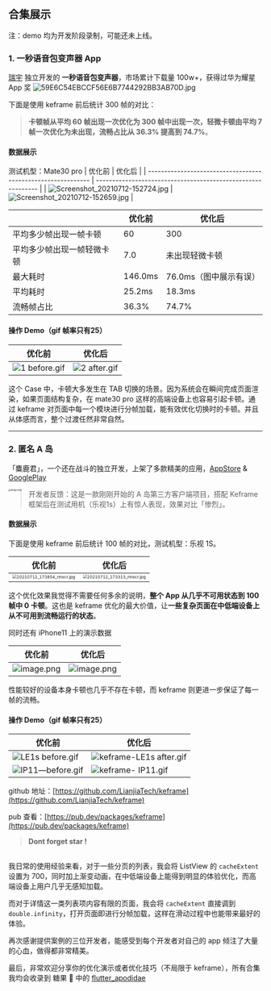 ## 合集展示

注：demo 均为开发阶段录制，可能还未上线。

### 1. 一秒语音包变声器 App

[瑞宇](https://github.com/zhangruiyu) 独立开发的 **一秒语音包变声器**，市场累计下载量 100w+，获得过华为耀星 App 奖
![59E6C54EBCCF56E6B7744292BB3AB70D.jpg](https://p9-juejin.byteimg.com/tos-cn-i-k3u1fbpfcp/81a515ad92a1447e9bd014f5d80bfc42~tplv-k3u1fbpfcp-watermark.image)

下面是使用 keframe 前后统计 300 帧的对比：

>**卡顿帧从平均 60 帧出现一次优化为 300 帧中出现一次，轻微卡顿由平均 7 帧一次优化为未出现，流畅占比从 36.3% 提高到 74.7%**。

#### **数据展示**

测试机型：Mate30 pro
| 优化前                                                       | 优化后                                                       |
| ------------------------------------------------------------ | ------------------------------------------------------------ |
| ![Screenshot_20210712-152724.jpg](https://p3-juejin.byteimg.com/tos-cn-i-k3u1fbpfcp/51fd23f6358040ebbc5f5a14a33416b0~tplv-k3u1fbpfcp-watermark.image) | ![Screenshot_20210712-152659.jpg](https://p6-juejin.byteimg.com/tos-cn-i-k3u1fbpfcp/79cbdbdb48a1437181bee07be62d12cd~tplv-k3u1fbpfcp-watermark.image) |

|                            | 优化前  | 优化后                 |
| -------------------------- | ------- | ---------------------- |
| 平均多少帧出现一帧卡顿     | 60      | 300                    |
| 平均多少帧出现一帧轻微卡顿 | 7.0     | 未出现轻微卡顿         |
| 最大耗时                   | 146.0ms | 76.0ms（图中展示有误） |
| 平均耗时                   | 25.2ms  | 18.3ms                 |
| 流畅帧占比                 | 36.3%   | 74.7%                  |


#### **操作 Demo（gif 帧率只有25）**

| 优化前                                                       | 优化后                                                       |
| ------------------------------------------------------------ | ------------------------------------------------------------ |
| ![1 before.gif](https://p6-juejin.byteimg.com/tos-cn-i-k3u1fbpfcp/d7383e93c7fe41398e1b7fda491176f1~tplv-k3u1fbpfcp-watermark.image) | ![2 after.gif](https://p9-juejin.byteimg.com/tos-cn-i-k3u1fbpfcp/ff14cf447f3e4108805813ed06b63fd2~tplv-k3u1fbpfcp-watermark.image) |

这个 Case 中，卡顿大多发生在 TAB 切换的场景。因为系统会在瞬间完成页面渲染，如果页面结构复杂，在 mate30 pro 这样的高端设备上也容易引起卡顿。通过 keframe 对页面中每一个模块进行分帧加载，能有效优化切换时的卡顿。并且从体感而言，整个过渡任然非常自然。

***

### 2. 匿名 A 岛

「麋鹿君」，一个还在战斗的独立开发，上架了多款精美的应用，[AppStore](https://apps.apple.com/cn/developer/嘉楠-孙/id1480541469) & [GooglePlay](https://play.google.com/store/apps/dev?id=5706067037523299093)

<img src="https://p3-juejin.byteimg.com/tos-cn-i-k3u1fbpfcp/841c7af0d3e0419f9c015cc59ffef193~tplv-k3u1fbpfcp-watermark.image" alt="image.png" align='left' style="zoom:30%;" />

> 开发者反馈：这是一款刚刚开始的 A 岛第三方客户端项目，搭配 Keframe 框架后在测试用机（乐视1s）上有惊人表现，效果对比「惨烈」。

#### 数据展示

下面是使用 keframe 前后统计 100 帧的对比，测试机型：乐视 1S。

| 优化前                                                       | 优化后                                                       |
| ------------------------------------------------------------ | ------------------------------------------------------------ |
| <img src="https://p1-juejin.byteimg.com/tos-cn-i-k3u1fbpfcp/fbb7d774e2964d51a22b57b39089090e~tplv-k3u1fbpfcp-watermark.image" alt="20210712_173854_rmscr.jpg" style="zoom:50%;" /> | <img src="https://p1-juejin.byteimg.com/tos-cn-i-k3u1fbpfcp/c6a0deedeae44e0caf731ef8879ddcc7~tplv-k3u1fbpfcp-watermark.image" alt="20210712_173313_rmscr.jpg" style="zoom:50%;" /> |

这个优化效果我觉得不需要任何多余的说明，**整个 App 从几乎不可用状态到 100 帧中 0 卡顿**。这也是 keframe 优化的最大价值，让**一些复杂页面在中低端设备上从不可用到流畅运行的状态**。

同时还有 iPhone11 上的演示数据

| 优化前 | 优化后 |
| --- | --- |
| ![image.png](https://p1-juejin.byteimg.com/tos-cn-i-k3u1fbpfcp/45431165cbfe4b0a821dbb02f537aaf3~tplv-k3u1fbpfcp-watermark.image) |  ![image.png](https://p6-juejin.byteimg.com/tos-cn-i-k3u1fbpfcp/15cd40b851b64feba7bc468dc78629a2~tplv-k3u1fbpfcp-watermark.image)|

性能较好的设备本身卡顿也几乎不存在卡顿，而 keframe 则更进一步保证了每一帧的流畅。

#### **操作 Demo（gif 帧率只有25）**

| 优化前 | 优化后 |
| --- | --- |
|![LE1s before.gif](https://p1-juejin.byteimg.com/tos-cn-i-k3u1fbpfcp/d60c0abfe5cd4c79bd766ebe1de1594d~tplv-k3u1fbpfcp-watermark.image) | ![keframe-LE1s after.gif](https://p6-juejin.byteimg.com/tos-cn-i-k3u1fbpfcp/ae44eb26520d4863b08dac10102b19cf~tplv-k3u1fbpfcp-watermark.image) |
| ![IP11—before.gif](https://p3-juejin.byteimg.com/tos-cn-i-k3u1fbpfcp/ee2e9feb30a34e6e99cd797b93d8eb04~tplv-k3u1fbpfcp-watermark.image)| ![keframe- IP11.gif](https://p3-juejin.byteimg.com/tos-cn-i-k3u1fbpfcp/60e56910d2ac425db900ba821c965d07~tplv-k3u1fbpfcp-watermark.image) |






github 地址：[https://github.com/LianjiaTech/keframe](https://github.com/LianjiaTech/keframe)

pub 查看：[https://pub.dev/packages/keframe](https://pub.dev/packages/keframe)

> **Dont forget star !**

## 

我日常的使用经验来看，对于一些分页的列表，我会将 ListView 的 `cacheExtent` 设置为 700，同时加上渐变动画，在中低端设备上能得到明显的体验优化，而高端设备上用户几乎无感知加载。

而对于详情这一类列表项内容有限的页面，我会将 `cacheExtent` 直接调到 `double.infinity`，打开页面即进行分帧加载，这样在滑动过程中也能带来最好的体验。

再次感谢提供案例的三位开发者，能感受到每个开发者对自己的 app 倾注了大量的心血，做得都非常精美。

最后，非常欢迎分享你的优化演示或者优化技巧（不局限于 keframe），所有合集我均会收录到 糖果 🍬 中的 [flutter_apodidae](https://github.com/fluttercandies/flutter_apodidae)
